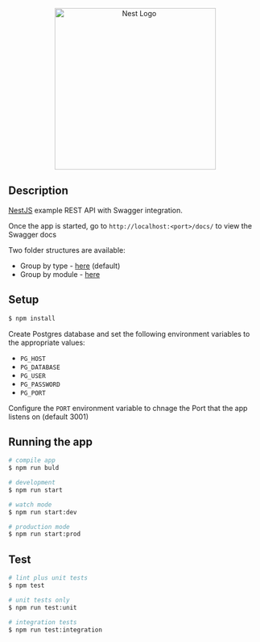 <p align="center">
  <a href="http://nestjs.com/" target="blank"><img src="https://nestjs.com/img/logo_text.svg" width="320" alt="Nest Logo" /></a>
</p>

## Description

[NestJS](https://github.com/nestjs/nest) example REST API with Swagger integration.

Once the app is started, go to `http://localhost:<port>/docs/` to view the Swagger docs

Two folder structures are available:
* Group by type - [here](https://github.com/peadarkelly/nest-api/tree/group-by-type) (default)
* Group by module - [here](https://github.com/peadarkelly/nest-api/tree/group-by-module)

## Setup

```bash
$ npm install
```

Create Postgres database and set the following environment variables to the appropriate values:
* `PG_HOST`
* `PG_DATABASE`
* `PG_USER`
* `PG_PASSWORD`
* `PG_PORT`

Configure the `PORT` environment variable to chnage the Port that the app listens on (default 3001)

## Running the app

```bash
# compile app
$ npm run buld

# development
$ npm run start

# watch mode
$ npm run start:dev

# production mode
$ npm run start:prod
```

## Test

```bash
# lint plus unit tests
$ npm test

# unit tests only
$ npm run test:unit

# integration tests
$ npm run test:integration
```
